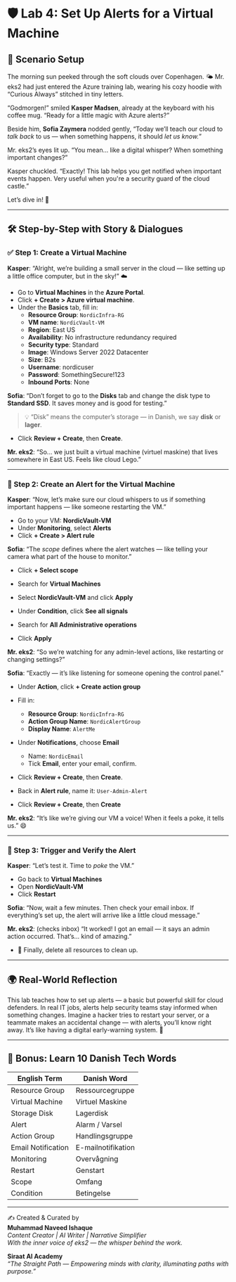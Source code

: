 # 🛡️ Lab 4: Set Up Alerts for a Virtual Machine

## 🔮 Scenario Setup

The morning sun peeked through the soft clouds over Copenhagen. 🌤️ Mr. eks2 had just entered the Azure training lab, wearing his cozy hoodie with “Curious Always” stitched in tiny letters.

“Godmorgen!” smiled **Kasper Madsen**, already at the keyboard with his coffee mug. “Ready for a little magic with Azure alerts?”

Beside him, **Sofia Zaymera** nodded gently, “Today we’ll teach our cloud to *talk back* to us — when something happens, it should *let us know.*”

Mr. eks2’s eyes lit up. “You mean… like a digital whisper? When something important changes?”

Kasper chuckled. “Exactly! This lab helps you get notified when important events happen. Very useful when you're a security guard of the cloud castle.”

Let’s dive in! 🚀

---

## 🛠️ Step-by-Step with Story & Dialogues

### ✅ Step 1: Create a Virtual Machine

**Kasper**: “Alright, we’re building a small server in the cloud — like setting up a little office computer, but in the sky!” ☁️

- Go to **Virtual Machines** in the **Azure Portal**.
- Click **+ Create > Azure virtual machine**.
- Under the **Basics** tab, fill in:
  - **Resource Group**: `NordicInfra-RG`
  - **VM name**: `NordicVault-VM`
  - **Region**: East US
  - **Availability**: No infrastructure redundancy required
  - **Security type**: Standard
  - **Image**: Windows Server 2022 Datacenter
  - **Size**: B2s
  - **Username**: nordicuser
  - **Password**: SomethingSecure!123
  - **Inbound Ports**: None

**Sofia**: “Don’t forget to go to the **Disks** tab and change the disk type to **Standard SSD**. It saves money and is good for testing.”

> 💡 “Disk” means the computer’s storage — in Danish, we say **disk** or **lager**.

- Click **Review + Create**, then **Create**.

**Mr. eks2**: “So… we just built a virtual machine (virtuel maskine) that lives somewhere in East US. Feels like cloud Lego.”

---

### 🔔 Step 2: Create an Alert for the Virtual Machine

**Kasper**: “Now, let’s make sure our cloud whispers to us if something important happens — like someone restarting the VM.”

- Go to your VM: **NordicVault-VM**
- Under **Monitoring**, select **Alerts**
- Click **+ Create > Alert rule**

**Sofia**: “The *scope* defines where the alert watches — like telling your camera what part of the house to monitor.”

- Click **+ Select scope**
- Search for **Virtual Machines**
- Select **NordicVault-VM** and click **Apply**

- Under **Condition**, click **See all signals**
- Search for **All Administrative operations**
- Click **Apply**

**Mr. eks2**: “So we’re watching for any admin-level actions, like restarting or changing settings?”

**Sofia**: “Exactly — it’s like listening for someone opening the control panel.”

- Under **Action**, click **+ Create action group**
- Fill in:
  - **Resource Group**: `NordicInfra-RG`
  - **Action Group Name**: `NordicAlertGroup`
  - **Display Name**: `AlertMe`

- Under **Notifications**, choose **Email**
  - Name: `NordicEmail`
  - Tick **Email**, enter your email, confirm.

- Click **Review + Create**, then **Create**.

- Back in **Alert rule**, name it: `User-Admin-Alert`
- Click **Review + Create**, then **Create**

**Mr. eks2**: “It’s like we’re giving our VM a voice! When it feels a poke, it tells us.” 😄

---

### 🔄 Step 3: Trigger and Verify the Alert

**Kasper**: “Let’s test it. Time to *poke* the VM.”

- Go back to **Virtual Machines**
- Open **NordicVault-VM**
- Click **Restart**

**Sofia**: “Now, wait a few minutes. Then check your email inbox. If everything’s set up, the alert will arrive like a little cloud message.”

**Mr. eks2**: (checks inbox) “It worked! I got an email — it says an admin action occurred. That’s… kind of amazing.”

- 🧹 Finally, delete all resources to clean up.

---

## 🌍 Real-World Reflection

This lab teaches how to set up alerts — a basic but powerful skill for cloud defenders. In real IT jobs, alerts help security teams stay informed when something changes. Imagine a hacker tries to restart your server, or a teammate makes an accidental change — with alerts, you’ll know right away. It’s like having a digital early-warning system. 🚨

---

## 📘 Bonus: Learn 10 Danish Tech Words

| English Term           | Danish Word           |
|------------------------|-----------------------|
| Resource Group         | Ressourcegruppe       |
| Virtual Machine        | Virtuel Maskine       |
| Storage Disk           | Lagerdisk             |
| Alert                  | Alarm / Varsel        |
| Action Group           | Handlingsgruppe       |
| Email Notification     | E-mailnotifikation     |
| Monitoring             | Overvågning           |
| Restart                | Genstart              |
| Scope                  | Omfang                |
| Condition              | Betingelse            |

---

✍️ Created & Curated by  
**Muhammad Naveed Ishaque**  
_Content Creator | AI Writer | Narrative Simplifier_  
_With the inner voice of eks2 — the whisper behind the work._

**Siraat AI Academy**  
_“The Straight Path — Empowering minds with clarity, illuminating paths with purpose.”_
